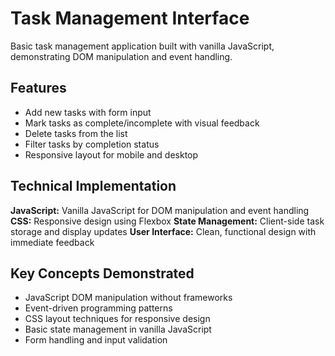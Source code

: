 # Task Management Interface

Basic task management application built with vanilla JavaScript, demonstrating DOM manipulation and event handling.

## Features

- Add new tasks with form input
- Mark tasks as complete/incomplete with visual feedback
- Delete tasks from the list
- Filter tasks by completion status
- Responsive layout for mobile and desktop

## Technical Implementation

**JavaScript:** Vanilla JavaScript for DOM manipulation and event handling
**CSS:** Responsive design using Flexbox
**State Management:** Client-side task storage and display updates
**User Interface:** Clean, functional design with immediate feedback

## Key Concepts Demonstrated

- JavaScript DOM manipulation without frameworks
- Event-driven programming patterns
- CSS layout techniques for responsive design
- Basic state management in vanilla JavaScript
- Form handling and input validation
